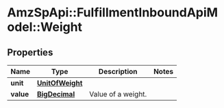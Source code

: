 # AmzSpApi::FulfillmentInboundApiModel::Weight

## Properties
Name | Type | Description | Notes
------------ | ------------- | ------------- | -------------
**unit** | [**UnitOfWeight**](UnitOfWeight.md) |  | 
**value** | [**BigDecimal**](BigDecimal.md) | Value of a weight. | 

